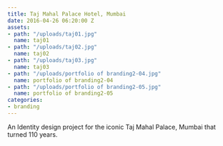 ```yaml
---
title: Taj Mahal Palace Hotel, Mumbai
date: 2016-04-26 06:20:00 Z
assets:
- path: "/uploads/taj01.jpg"
  name: taj01
- path: "/uploads/taj02.jpg"
  name: taj02
- path: "/uploads/taj03.jpg"
  name: taj03
- path: "/uploads/portfolio of branding2-04.jpg"
  name: portfolio of branding2-04
- path: "/uploads/portfolio of branding2-05.jpg"
  name: portfolio of branding2-05
categories:
- branding
---
```


An Identity design project for the iconic Taj Mahal Palace, Mumbai that turned 110 years.
